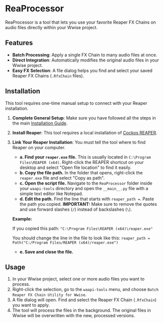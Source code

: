 # ReaProcessor

ReaProcessor is a tool that lets you use your favorite Reaper FX Chains on audio files directly within your Wwise project.

## Features

*   **Batch Processing**: Apply a single FX Chain to many audio files at once.
*   **Direct Integration**: Automatically modifies the original audio files in your Wwise project.
*   **Easy FX Selection**: A file dialog helps you find and select your saved Reaper FX Chains (`.RfxChain` files).

## Installation

This tool requires one-time manual setup to connect with your Reaper installation.

1.  **Complete General Setup**: Make sure you have followed all the steps in the main [Installation Guide](../../README.md).
2.  **Install Reaper**: This tool requires a local installation of [Cockos REAPER](https://www.reaper.fm/download.php).
3.  **Link Your Reaper Installation**: You must tell the tool where to find Reaper on your computer.

    *   **a. Find your `reaper.exe` file.** This is usually located in `C:\Program Files\REAPER (x64)`. Right-click the REAPER shortcut on your desktop and select "Open file location" to find it easily.
    *   **b. Copy the file path.** In the folder that opens, right-click the `reaper.exe` file and select "Copy as path".
    *   **c. Open the script file.** Navigate to the `ReaProcessor` folder inside your `waapi-tools` directory and open the `__main__.py` file with a simple text editor like Notepad.
    *   **d. Edit the path.** Find the line that starts with `reaper_path =`. Paste the path you copied. **IMPORTANT:** Make sure to remove the quotes and use forward slashes (`/`) instead of backslashes (`\`).

    **Example:**

    If you copied this path: `"C:\Program Files\REAPER (x64)\reaper.exe"`

    You should change the line in the file to look like this:
    `reaper_path = Path("C:/Program Files/REAPER (x64)/reaper.exe")`

    *   **e. Save and close the file.**

## Usage

1.  In your Wwise project, select one or more audio files you want to process.
2.  Right-click the selection, go to the `waapi-tools` menu, and choose `Batch Reaper FX Chain Utility for Wwise`.
3.  A file dialog will open. Find and select the Reaper FX Chain (`.RfxChain`) you want to apply.
4.  The tool will process the files in the background. The original files in Wwise will be overwritten with the new, processed versions.